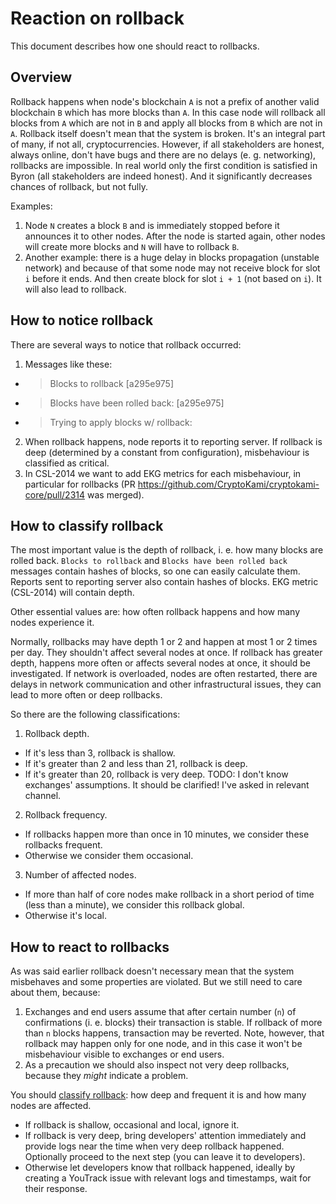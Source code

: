 # Reaction on rollback

This document describes how one should react to rollbacks.

## Overview

Rollback happens when node's blockchain `A` is not a prefix of another
valid blockchain `B` which has more blocks than `A`. In this case node
will rollback all blocks from `A` which are not in `B` and apply all
blocks from `B` which are not in `A`.  Rollback itself doesn't mean
that the system is broken. It's an integral part of many, if not all,
cryptocurrencies. However, if all stakeholders are honest, always
online, don't have bugs and there are no delays (e. g. networking),
rollbacks are impossible.  In real world only the first condition is
satisfied in Byron (all stakeholders are indeed honest). And it
significantly decreases chances of rollback, but not fully.

Examples:
1. Node `N` creates a block `B` and is immediately stopped before it
   announces it to other nodes. After the node is started again, other
   nodes will create more blocks and `N` will have to rollback `B`.
2. Another example: there is a huge delay in blocks propagation
   (unstable network) and because of that some node may not receive
   block for slot `i` before it ends. And then create block for slot
   `i + 1` (not based on `i`). It will also lead to rollback.

## How to notice rollback

There are several ways to notice that rollback occurred:
1. Messages like these:
  * > Blocks to rollback [a295e975]
  * > Blocks have been rolled back: [a295e975]
  * > Trying to apply blocks w/ rollback:
2. When rollback happens, node reports it to reporting server. If
   rollback is deep (determined by a constant from configuration),
   misbehaviour is classified as critical.
3. In CSL-2014 we want to add EKG metrics for each misbehaviour, in
   particular for rollbacks (PR https://github.com/CryptoKami/cryptokami-core/pull/2314 was merged).

## How to classify rollback

The most important value is the depth of rollback, i. e. how many
blocks are rolled back. `Blocks to rollback` and `Blocks have been
rolled back` messages contain hashes of blocks, so one can easily
calculate them. Reports sent to reporting server also contain hashes
of blocks. EKG metric (CSL-2014) will contain depth.

Other essential values are: how often rollback happens and how many
nodes experience it.

Normally, rollbacks may have depth 1 or 2 and happen at most 1 or 2
times per day. They shouldn't affect several nodes at once. If
rollback has greater depth, happens more often or affects several
nodes at once, it should be investigated. If network is overloaded,
nodes are often restarted, there are delays in network communication
and other infrastructural issues, they can lead to more often or deep
rollbacks.

So there are the following classifications:
1. Rollback depth.
  * If it's less than 3, rollback is shallow.
  * If it's greater than 2 and less than 21, rollback is deep.
  * If it's greater than 20, rollback is very deep.
TODO: I don't know exchanges' assumptions. It should be clarified!
I've asked in relevant channel.
2. Rollback frequency.
  * If rollbacks happen more than once in 10 minutes, we consider
    these rollbacks frequent.
  * Otherwise we consider them occasional.
3. Number of affected nodes.
  * If more than half of core nodes make rollback in a short period of
    time (less than a minute), we consider this rollback global.
  * Otherwise it's local.

## How to react to rollbacks

As was said earlier rollback doesn't necessary mean that the system
misbehaves and some properties are violated. But we still need to care
about them, because:
1. Exchanges and end users assume that after certain number (`n`) of
   confirmations (i. e. blocks) their transaction is stable. If
   rollback of more than `n` blocks happens, transaction may be
   reverted. Note, however, that rollback may happen only for one
   node, and in this case it won't be misbehaviour visible to
   exchanges or end users.
2. As a precaution we should also inspect not very deep rollbacks,
   because they _might_ indicate a problem.

You should [classify rollback](#how-to-classify-rollback): how deep
and frequent it is and how many nodes are affected.
* If rollback is shallow, occasional and local, ignore it.
* If rollback is very deep, bring developers' attention immediately
and provide logs near the time when very deep rollback
happened. Optionally proceed to the next step (you can leave it to
developers).
* Otherwise let developers know that rollback happened, ideally by
  creating a YouTrack issue with relevant logs and timestamps, wait
  for their response.
